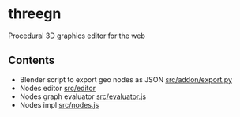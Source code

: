 # threegn
Procedural 3D graphics editor for the web

## Contents
- Blender script to export geo nodes as JSON [src/addon/export.py](https://github.com/roman01la/threegn/blob/main/src/addon/export.py)
- Nodes editor [src/editor](https://github.com/roman01la/threegn/tree/main/src/editor)
- Nodes graph evaluator [src/evaluator.js](https://github.com/roman01la/threegn/blob/main/src/evaluator.js)
- Nodes impl [src/nodes.js](https://github.com/roman01la/threegn/blob/main/src/nodes.js)
